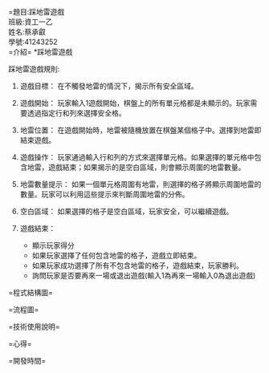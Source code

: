 =題目:踩地雷遊戲   <br>
班級:資工一乙    <br>
姓名:蔡承叡  <br>
學號:41243252 <br>
=介紹=
*踩地雷遊戲

踩地雷遊戲規則:

1. 遊戲目標： 在不觸發地雷的情況下，揭示所有安全區域。

2. 遊戲開始： 玩家輸入1遊戲開始，棋盤上的所有單元格都是未顯示的。玩家需要透過指定行和列來選擇安全格。

3. 地雷位置： 在遊戲開始時，地雷被隨機放置在棋盤某個格子中。選擇到地雷即結束遊戲。

4. 遊戲操作： 玩家通過輸入行和列的方式來選擇單元格。如果選擇的單元格中包含地雷，遊戲結束；如果揭示的是空白區域，則會顯示周圍的地雷數量。

5. 地雷數量提示： 如果一個單元格周圍有地雷，則選擇的格子將顯示周圍地雷的數量。玩家可以利用這些提示來判斷周圍地雷的分佈。

6. 空白區域： 如果選擇的格子是空白區域，玩家安全，可以繼續遊戲。

7. 遊戲結束：
   - 顯示玩家得分
   - 如果玩家選擇了任何包含地雷的格子，遊戲立即結束。
   - 如果玩家成功選擇了所有不包含地雷的格子，遊戲結束，玩家勝利。
   - 詢問玩家是否要再來一場或退出遊戲(輸入1為再來一場輸入0為退出遊戲)






=程式結構圖=

=流程圖=


=技術使用說明=


=心得=


=開發時間=
